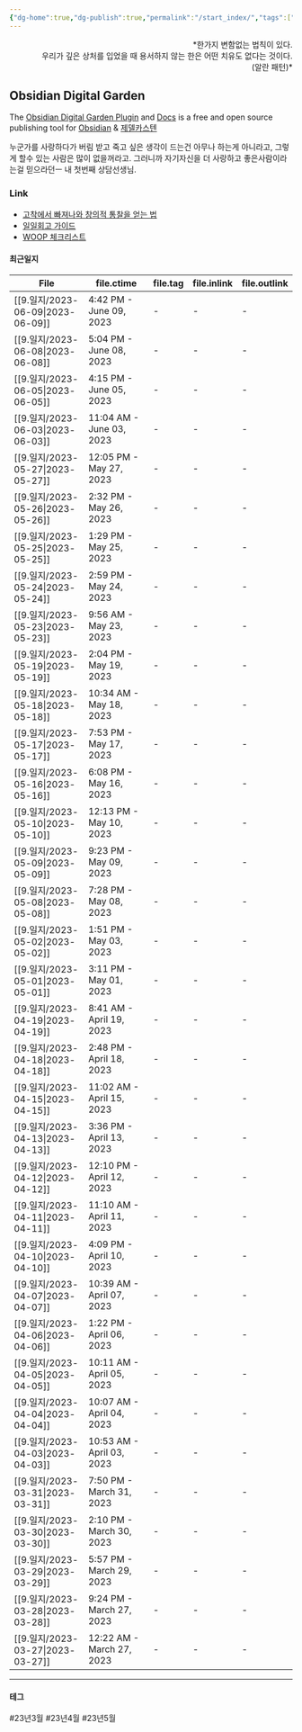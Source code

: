 ```yaml
---
{"dg-home":true,"dg-publish":true,"permalink":"/start_index/","tags":["gardenEntry"],"dgPassFrontmatter":true}
---
```



<p align="right">*한가지 변함없는 법칙이 있다. <br>
우리가 깊은 상처를 입었을 때 용서하지 않는 한은 어떤 치유도 없다는 것이다. <br>
(알란 패턴)*</p>

## Obsidian Digital Garden
The [Obsidian Digital Garden Plugin](https://github.com/oleeskild/obsidian-digital-garden) and [Docs](https://dg-docs.ole.dev/)  is a free and open source publishing tool for [Obsidian](https://obsidian.md/) & [제델카스텐](http://www.yes24.com/Product/Goods/99475214) 

누군가를 사랑하다가 버림 받고 죽고 싶은 생각이 드는건 아무나 하는게 아니라고,  그렇게 할수 있는 사람은 많이 없을꺼라고. 그러니까 자기자신을 더 사랑하고 좋은사람이라는걸 믿으라던ㅡ 내 첫번째 상담선생님.

### Link
- [고착에서 빠져나와 창의적 통찰을 얻는 법](https://twinstae.github.io/fixation-to-insight/)
- [일일회고 가이드](https://twinstae.github.io/daily-review-guide/)
- [WOOP 체크리스트](https://dawn-bulb-f4b.notion.site/WOOP-3dee3143b2554dbda0aea18a4d1b2b26)


#### 최근일지
| File                               | file.ctime                | file.tag | file.inlink | file.outlink |
| ---------------------------------- | ------------------------- | -------- | ----------- | ------------ |
| [[9.일지/2023-06-09\|2023-06-09]] | 4:42 PM - June 09, 2023   | \-       | \-          | \-           |
| [[9.일지/2023-06-08\|2023-06-08]] | 5:04 PM - June 08, 2023   | \-       | \-          | \-           |
| [[9.일지/2023-06-05\|2023-06-05]] | 4:15 PM - June 05, 2023   | \-       | \-          | \-           |
| [[9.일지/2023-06-03\|2023-06-03]] | 11:04 AM - June 03, 2023  | \-       | \-          | \-           |
| [[9.일지/2023-05-27\|2023-05-27]] | 12:05 PM - May 27, 2023   | \-       | \-          | \-           |
| [[9.일지/2023-05-26\|2023-05-26]] | 2:32 PM - May 26, 2023    | \-       | \-          | \-           |
| [[9.일지/2023-05-25\|2023-05-25]] | 1:29 PM - May 25, 2023    | \-       | \-          | \-           |
| [[9.일지/2023-05-24\|2023-05-24]] | 2:59 PM - May 24, 2023    | \-       | \-          | \-           |
| [[9.일지/2023-05-23\|2023-05-23]] | 9:56 AM - May 23, 2023    | \-       | \-          | \-           |
| [[9.일지/2023-05-19\|2023-05-19]] | 2:04 PM - May 19, 2023    | \-       | \-          | \-           |
| [[9.일지/2023-05-18\|2023-05-18]] | 10:34 AM - May 18, 2023   | \-       | \-          | \-           |
| [[9.일지/2023-05-17\|2023-05-17]] | 7:53 PM - May 17, 2023    | \-       | \-          | \-           |
| [[9.일지/2023-05-16\|2023-05-16]] | 6:08 PM - May 16, 2023    | \-       | \-          | \-           |
| [[9.일지/2023-05-10\|2023-05-10]] | 12:13 PM - May 10, 2023   | \-       | \-          | \-           |
| [[9.일지/2023-05-09\|2023-05-09]] | 9:23 PM - May 09, 2023    | \-       | \-          | \-           |
| [[9.일지/2023-05-08\|2023-05-08]] | 7:28 PM - May 08, 2023    | \-       | \-          | \-           |
| [[9.일지/2023-05-02\|2023-05-02]] | 1:51 PM - May 03, 2023    | \-       | \-          | \-           |
| [[9.일지/2023-05-01\|2023-05-01]] | 3:11 PM - May 01, 2023    | \-       | \-          | \-           |
| [[9.일지/2023-04-19\|2023-04-19]] | 8:41 AM - April 19, 2023  | \-       | \-          | \-           |
| [[9.일지/2023-04-18\|2023-04-18]] | 2:48 PM - April 18, 2023  | \-       | \-          | \-           |
| [[9.일지/2023-04-15\|2023-04-15]] | 11:02 AM - April 15, 2023 | \-       | \-          | \-           |
| [[9.일지/2023-04-13\|2023-04-13]] | 3:36 PM - April 13, 2023  | \-       | \-          | \-           |
| [[9.일지/2023-04-12\|2023-04-12]] | 12:10 PM - April 12, 2023 | \-       | \-          | \-           |
| [[9.일지/2023-04-11\|2023-04-11]] | 11:10 AM - April 11, 2023 | \-       | \-          | \-           |
| [[9.일지/2023-04-10\|2023-04-10]] | 4:09 PM - April 10, 2023  | \-       | \-          | \-           |
| [[9.일지/2023-04-07\|2023-04-07]] | 10:39 AM - April 07, 2023 | \-       | \-          | \-           |
| [[9.일지/2023-04-06\|2023-04-06]] | 1:22 PM - April 06, 2023  | \-       | \-          | \-           |
| [[9.일지/2023-04-05\|2023-04-05]] | 10:11 AM - April 05, 2023 | \-       | \-          | \-           |
| [[9.일지/2023-04-04\|2023-04-04]] | 10:07 AM - April 04, 2023 | \-       | \-          | \-           |
| [[9.일지/2023-04-03\|2023-04-03]] | 10:53 AM - April 03, 2023 | \-       | \-          | \-           |
| [[9.일지/2023-03-31\|2023-03-31]] | 7:50 PM - March 31, 2023  | \-       | \-          | \-           |
| [[9.일지/2023-03-30\|2023-03-30]] | 2:10 PM - March 30, 2023  | \-       | \-          | \-           |
| [[9.일지/2023-03-29\|2023-03-29]] | 5:57 PM - March 29, 2023  | \-       | \-          | \-           |
| [[9.일지/2023-03-28\|2023-03-28]] | 9:24 PM - March 27, 2023  | \-       | \-          | \-           |
| [[9.일지/2023-03-27\|2023-03-27]] | 12:22 AM - March 27, 2023 | \-       | \-          | \-           |


---

#### 테그

#23년3월 #23년4월 #23년5월 